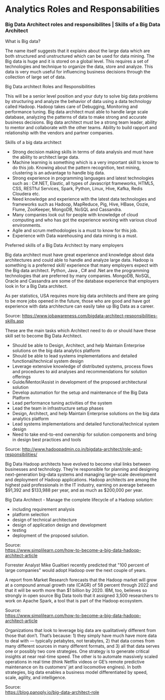 # Analytics Roles and Responsabilities 

### Big Data Architect roles and responsibilites | Skills of a Big Data Architect

What is Big data?
 
The name itself suggests that it explains about the large data which are both structured and unstructured which can be used for data mining.
The Big data is huge and it is stored on a global level. This requires a set of technologies and technique to organize the data, store and analyze.  This data is very much useful for influencing business decisions through the collection of large set of data.

Big Data architect Roles and Responsibilities
 
This will be a senior level position and your duty to solve big data problems by structuring and analyze the behavior of data using a data technology called Hadoop.  Hadoop takes care of Debugging, Monitoring and performance tuning.  Big data architect must able to handle large scale database, analyzing the patterns of data to make strong and accurate business decisions.  Big data architect must be a strong team leader, ability to mentor and collaborate with the other teams. Ability to build rapport and relationship with the vendors and partner companies.

Skills of a big data architect
 
* Strong decision making skills in terms of data analysis and must have the ability to architect large data.
* Machine learning is something which is a very important skill to know to do this job. Knowing about the pattern recognition, text mining, clustering is an advantage to handle big data.
* Strong experience in programming languages and latest technologies such as :  C#.NET, Elastic, all types of Javascript frameworks, HTML5, CSS, RESTful Services,  Spark, Python, Linux, Hive, Kafka, Redis Cloudera etc.
* Need knowledge and experience with the latest data technologies  and frameworks  such as Hadoop, MapReduce, Pig, Hive, HBase, Oozie, Flume, ZooKeeper, MongoDB, NoSQL and Cassandra.
* Many companies look out for people with knowledge of cloud computing and who has got the experience working with various cloud environments.
* Agile and scrum methodologies is a must to know for this job.
* Experience with Data warehousing and data mining is a must.

Preferred skills of a Big Data Architect by many employers
 
Big data architect must have great experience and knowledge about data architectures and could able to handle and analyze large data.
Hadoop is something is a preferred skill/ experience that many employers expect with the Big data architect.
Python, Java , C# and .Net are the programming technologies that are preferred by many companies.
MongoDB, NoSQL, Oracle and Cassandra are some of the database experience that employers look in for a Big Data architect.
 
As per statistics, USA requires more big data architects and there are going to be more jobs opened in the future, those who are good and have got experience with data architecture can easily take up Big Data as a career.

Source:
https://www.jobawareness.com/bigdata-architect-responsibilities-skills.asp

These are the main tasks which Architect need to do or should have these skill set to become Big Data Architect.

* Should be able to Design, Architect, and help Maintain Enterprise solutions on the big data analytics platform
* Should be able to lead systems implementations and detailed functional/technical system design
* Leverage extensive knowledge of distributed systems, process flows and procedures to aid analyses and recommendations for solution offerings
* Guide/Mentor/Assist in development of the proposed architectural solution
* Develop automation for the setup and maintenance of the Big Data Platform
* Lead performance tuning activities of the system
* Lead the team in infrastructure setup phases
* Design, Architect, and help Maintain Enterprise solutions on the big data analytics platform
* Lead systems implementations and detailed functional/technical system design
* Need to take end-to-end ownership for solution components and bring in design best practices and tools

Source:
http://www.hadoopadmin.co.in/bigdata-architect/role-and-responsibilities/

Big Data Hadoop architects have evolved to become vital links between businesses and technology. They’re responsible for planning and designing next-generation big-data systems and managing large-scale development and deployment of Hadoop applications. Hadoop architects are among the highest paid professionals in the IT industry, earning on average between $91,392 and $133,988 per year, and as much as $200,000 per year. <BR>

Big Data Architect - Manage the complete lifecycle of a Hadoop solution:
* including requirement analysis
* platform selection
* design of technical architecture
* design of application design and development
* testing
* deployment of the proposed solution.

Source: <BR>
https://www.simplilearn.com/how-to-become-a-big-data-hadoop-architect-article <BR>
 
 
Forrester Analyst Mike Gualtieri recently predicted that "100 percent of large companies" would adopt Hadoop over the next couple of years. <BR>
 
A report from Market Research forecasts that the Hadoop market will grow at a compound annual growth rate (CAGR) of 58 percent through 2022 and that it will be worth more than $1 billion by 2020. IBM, too, believes so strongly in open source Big Data tools that it assigned 3,500 researchers to work on Apache Spark, a tool that is part of the Hadoop ecosystem. 

Source: <BR>
https://www.simplilearn.com/how-to-become-a-big-data-hadoop-architect-article <BR>


Organizations that look to leverage big data are qualitatively different from those that don’t. That’s because: 1) they simply have much have more data to deal with — typically petabytes, not terabytes, 2) that data comes from many different sources in many different formats, and 3) all that data serves one or possibly two core strategies. One strategy is to generate critical insights at near real-time speed. The other is to automate massively scaled operations in real time (think Netflix videos or GE’s remote predictive maintenance on its customers’ jet and locomotive engines). In both strategies, big data enables a business model differentiated by speed, scale, agility, and intelligence.

Source: <BR>
https://blog.panoply.io/big-data-architect-role <BR>
